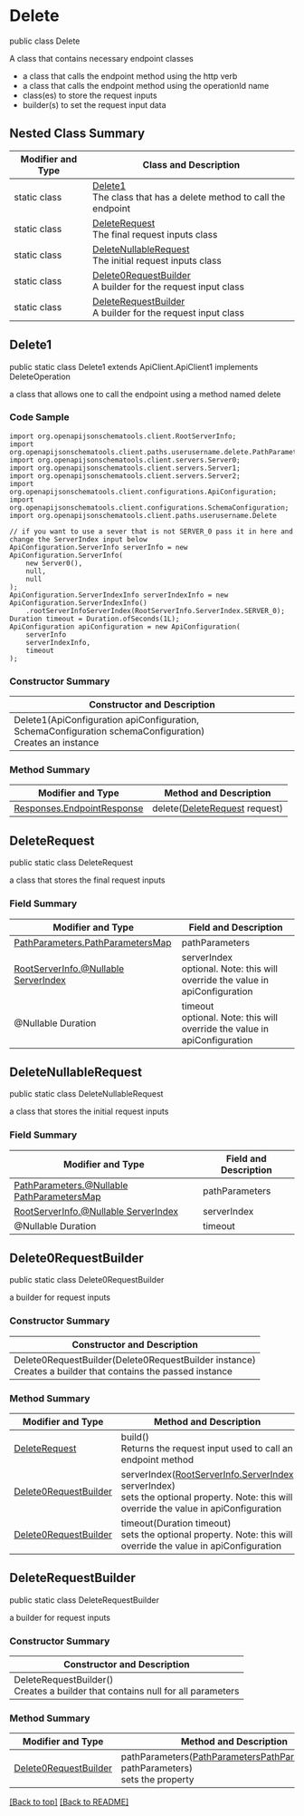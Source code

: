 # Delete

public class Delete

A class that contains necessary endpoint classes
- a class that calls the endpoint method using the http verb
- a class that calls the endpoint method using the operationId name
- class(es) to store the request inputs
- builder(s) to set the request input data

## Nested Class Summary
| Modifier and Type | Class and Description |
| ----------------- | --------------------- |
| static class | [Delete1](#delete1)<br>The class that has a delete method to call the endpoint |
| static class | [DeleteRequest](#deleterequest)<br>The final request inputs class |
| static class | [DeleteNullableRequest](#deletenullablerequest)<br>The initial request inputs class |
| static class | [Delete0RequestBuilder](#delete0requestbuilder)<br>A builder for the request input class |
| static class | [DeleteRequestBuilder](#deleterequestbuilder)<br>A builder for the request input class |

## Delete1
public static class Delete1 extends ApiClient.ApiClient1 implements DeleteOperation<br>

a class that allows one to call the endpoint using a method named delete

### Code Sample
```
import org.openapijsonschematools.client.RootServerInfo;
import org.openapijsonschematools.client.paths.userusername.delete.PathParameters;
import org.openapijsonschematools.client.servers.Server0;
import org.openapijsonschematools.client.servers.Server1;
import org.openapijsonschematools.client.servers.Server2;
import org.openapijsonschematools.client.configurations.ApiConfiguration;
import org.openapijsonschematools.client.configurations.SchemaConfiguration;
import org.openapijsonschematools.client.paths.userusername.Delete

// if you want to use a sever that is not SERVER_0 pass it in here and change the ServerIndex input below
ApiConfiguration.ServerInfo serverInfo = new ApiConfiguration.ServerInfo(
    new Server0(),
    null,
    null
);
ApiConfiguration.ServerIndexInfo serverIndexInfo = new ApiConfiguration.ServerIndexInfo()
    .rootServerInfoServerIndex(RootServerInfo.ServerIndex.SERVER_0);
Duration timeout = Duration.ofSeconds(1L);
ApiConfiguration apiConfiguration = new ApiConfiguration(
    serverInfo
    serverIndexInfo,
    timeout
);
```
### Constructor Summary
| Constructor and Description |
| --------------------------- |
| Delete1(ApiConfiguration apiConfiguration, SchemaConfiguration schemaConfiguration)<br>Creates an instance |

### Method Summary
| Modifier and Type | Method and Description |
| ----------------- | ---------------------- |
| [Responses.EndpointResponse](../../paths/userusername/delete/Responses.md#endpointresponse) | delete([DeleteRequest](#deleterequest) request) |

## DeleteRequest
public static class DeleteRequest<br>

a class that stores the final request inputs

### Field Summary
| Modifier and Type | Field and Description |
| ----------------- | --------------------- |
| [PathParameters.PathParametersMap](../../paths/userusername/delete/PathParameters.md#pathparametersmap) | pathParameters |
| [RootServerInfo.@Nullable ServerIndex](../../RootServerInfo.md#serverindex) | serverIndex<br>optional. Note: this will override the value in apiConfiguration |
| @Nullable Duration | timeout<br>optional. Note: this will override the value in apiConfiguration |

## DeleteNullableRequest
public static class DeleteNullableRequest<br>

a class that stores the initial request inputs

### Field Summary
| Modifier and Type | Field and Description |
| ----------------- | --------------------- |
| [PathParameters.@Nullable PathParametersMap](../../paths/userusername/delete/PathParameters.md#pathparametersmap) | pathParameters |
| [RootServerInfo.@Nullable ServerIndex](../../RootServerInfo.md#serverindex) | serverIndex |
| @Nullable Duration | timeout |

## Delete0RequestBuilder
public static class Delete0RequestBuilder<br>

a builder for request inputs

### Constructor Summary
| Constructor and Description |
| --------------------------- |
| Delete0RequestBuilder(Delete0RequestBuilder instance)<br>Creates a builder that contains the passed instance |

### Method Summary
| Modifier and Type | Method and Description |
| ----------------- | ---------------------- |
| [DeleteRequest](#deleterequest) | build()<br>Returns the request input used to call an endpoint method |
| [Delete0RequestBuilder](#delete0requestbuilder) | serverIndex([RootServerInfo.ServerIndex](../../RootServerInfo.md#serverindex) serverIndex)<br>sets the optional property. Note: this will override the value in apiConfiguration |
| [Delete0RequestBuilder](#delete0requestbuilder) | timeout(Duration timeout)<br>sets the optional property. Note: this will override the value in apiConfiguration |

## DeleteRequestBuilder
public static class DeleteRequestBuilder<br>

a builder for request inputs

### Constructor Summary
| Constructor and Description |
| --------------------------- |
| DeleteRequestBuilder()<br>Creates a builder that contains null for all parameters |

### Method Summary
| Modifier and Type | Method and Description |
| ----------------- | ---------------------- |
| [Delete0RequestBuilder](#delete0requestbuilder) | pathParameters([PathParametersPathParametersMap](../../paths/userusername/delete/PathParameters.md#pathparametersmap) pathParameters)<br>sets the property |

[[Back to top]](#top) [[Back to README]](../../../README.md)
